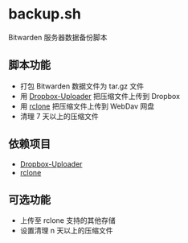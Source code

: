 # backup.sh
Bitwarden 服务器数据备份脚本

## 脚本功能
- 打包 Bitwarden 数据文件为 tar.gz 文件
- 用 [Dropbox-Uploader](https://github.com/andreafabrizi/Dropbox-Uploader/) 把压缩文件上传到 Dropbox
- 用 [rclone](https://github.com/rclone/rclone) 把压缩文件上传到 WebDav 网盘
- 清理 7 天以上的压缩文件

## 依赖项目
- [Dropbox-Uploader](https://github.com/andreafabrizi/Dropbox-Uploader/)
- [rclone](https://github.com/rclone/rclone)

## 可选功能
- 上传至 rclone 支持的其他存储
- 设置清理 n 天以上的压缩文件
